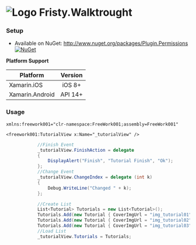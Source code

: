 # ![Logo](https://i.ibb.co/r0QwrpR/app-icon.png) Fristy.Walktrought

### Setup
* Available on NuGet: http://www.nuget.org/packages/Plugin.Permissions [![NuGet](https://img.shields.io/nuget/v/Plugin.Permissions.svg?label=NuGet)](https://www.nuget.org/packages/Fristy.Walkthrough/)

**Platform Support**

|Platform|Version|
| ------------------- | :-----------: |
|Xamarin.iOS|iOS 8+|
|Xamarin.Android|API 14+|

### Usage
```xaml
xmlns:freework001="clr-namespace:FreeWork001;assembly=FreeWork001"

<freework001:TutorialView x:Name="_tutorialView" />
```

```csharp
			//Finish Event
			_tutorialView.FinishAction = delegate
            {
                DisplayAlert("Finish", "Tutorial Finish", "Ok");
            };
			//Change Event
            _tutorialView.ChangeIndex = delegate (int k)
            {
                Debug.WriteLine("Changed " + k);
            };

			//Create List
            List<Tutorial> Tutorials = new List<Tutorial>();
            Tutorials.Add(new Tutorial { CoverImgUrl = "img_tutorial01", Index = 0, Title = "TEAMWORKS", Description = "Neque porro quisquam est qui dolorem ipsum quia dolor sit amet, consectetur, adipisci velit..." });
            Tutorials.Add(new Tutorial { CoverImgUrl = "img_tutorial02", Index = 1, Title = "STRAGEY", Description = "Neque porro quisquam est qui dolorem ipsum quia dolor sit amet, consectetur, adipisci velit..." });
            Tutorials.Add(new Tutorial { CoverImgUrl = "img_tutorial03", Index = 2, Title = "START UP", Description = "Neque porro quisquam est qui dolorem ipsum quia dolor sit amet, consectetur, adipisci velit..." });
			//Load List
            _tutorialView.Tutorials = Tutorials;
```
